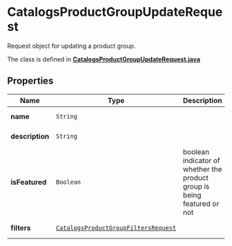 

# CatalogsProductGroupUpdateRequest

Request object for updating a product group.

The class is defined in **[CatalogsProductGroupUpdateRequest.java](../../src/main/java/org/openapitools/model/CatalogsProductGroupUpdateRequest.java)**

## Properties

Name | Type | Description | Notes
------------ | ------------- | ------------- | -------------
**name** | `String` |  |  [optional property]
**description** | `String` |  |  [optional property]
**isFeatured** | `Boolean` | boolean indicator of whether the product group is being featured or not |  [optional property]
**filters** | [`CatalogsProductGroupFiltersRequest`](CatalogsProductGroupFiltersRequest.md) |  |  [optional property]






